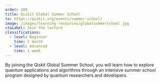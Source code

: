 ```yaml
---
order: 100
title: Qiskit Global Summer School
to: https://qiskit.org/events/summer-school/
image: /images/learning-resources/globalsummerschool.jpg
ctaLabel: Join the lecture
classifications:
  - level: Beginner
    time: 1 month
  - level: Advanced
    time: 1 week
---
```

By joining the Qiskit Global Summer School, you will learn how to explore quantum applications and algorithms through an intensive summer school program designed by quantum researchers and developers.

